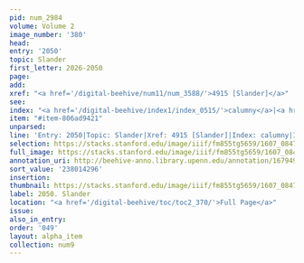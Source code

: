 ```yaml
---
pid: num_2984
volume: Volume 2
image_number: '380'
head:
entry: '2050'
topic: Slander
first_letter: 2026-2050
page:
add:
xref: "<a href='/digital-beehive/num11/num_3588/'>4915 [Slander]</a>"
see:
index: "<a href='/digital-beehive/index1/index_0515/'>calumny</a>|<a href='/digital-beehive/index4/index_3742/'>slander</a>"
item: "#item-806ad9421"
unparsed:
line: 'Entry: 2050|Topic: Slander|Xref: 4915 [Slander]|Index: calumny|Index: slander|#item-806ad9421'
selection: https://stacks.stanford.edu/image/iiif/fm855tg5659/1607_0847/827,4296,2845,716/full/0/default.jpg
full_image: https://stacks.stanford.edu/image/iiif/fm855tg5659/1607_0847/full/full/0/default.jpg
annotation_uri: http://beehive-anno.library.upenn.edu/annotation/1679497622386
sort_value: '238014296'
insertion:
thumbnail: https://stacks.stanford.edu/image/iiif/fm855tg5659/1607_0847/827,4296,600,180/250,/0/default.jpg
label: 2050. Slander
location: "<a href='/digital-beehive/toc/toc2_370/'>Full Page</a>"
issue:
also_in_entry:
order: '049'
layout: alpha_item
collection: num9
---
```

